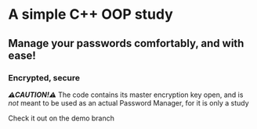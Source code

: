 <h1>A simple C++ OOP study</h1>

<h2>Manage your passwords comfortably, and with ease!</h2>

<h3>Encrypted, secure</h3>

***⚠CAUTION!⚠*** The code contains its master encryption key open, and is *not* meant to be used as an actual Password Manager, for it is only a study

Check it out on the demo branch 